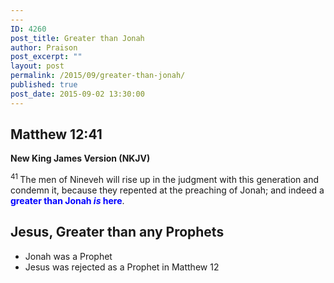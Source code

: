 ```yaml
---
---
ID: 4260
post_title: Greater than Jonah
author: Praison
post_excerpt: ""
layout: post
permalink: /2015/09/greater-than-jonah/
published: true
post_date: 2015-09-02 13:30:00
---
```

<h2><strong>Matthew 12:41</strong></h2>
<strong>New King James Version (NKJV)</strong>

<span id="en-NKJV-23531" class="text Matt-12-41"><sup class="versenum">41 </sup><span class="woj">The men of Nineveh will rise up in the judgment with this generation and condemn it, because they repented at the preaching of Jonah; and indeed a <span style="color: #0000ff;"><strong>greater than Jonah <i>is</i> here</strong></span>.</span></span>
<h2>Jesus, Greater than any Prophets</h2>
<ul>
	<li>Jonah was a Prophet</li>
	<li>Jesus was rejected as a Prophet in Matthew 12</li>
</ul>
&nbsp;